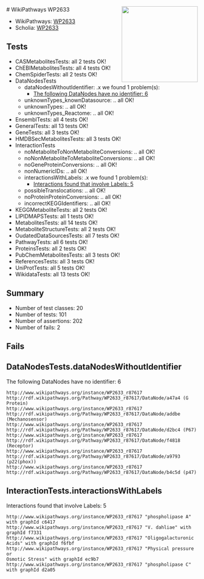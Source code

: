 <img style="float: right; width: 200px" src="https://upload.wikimedia.org/wikipedia/commons/thumb/8/83/Wplogo_with_text_500.png/640px-Wplogo_with_text_500.png" />
# WikiPathways WP2633

* WikiPathways: [WP2633](https://new.wikipathways.org/pathways/WP2633)
* Scholia: [WP2633](https://scholia.toolforge.org/wikipathways/WP2633)
## Tests
* CASMetabolitesTests: all 2 tests OK!
* ChEBIMetabolitesTests: all 4 tests OK!
* ChemSpiderTests: all 2 tests OK!
* DataNodesTests
    * dataNodesWithoutIdentifier: .x we found 1 problem(s):
        * [The following DataNodes have no identifier: 6](#d2d32fa5)
    * unknownTypes_knownDatasource: .. all OK!
    * unknownTypes: .. all OK!
    * unknownTypes_Reactome: .. all OK!
* EnsemblTests: all 4 tests OK!
* GeneralTests: all 13 tests OK!
* GeneTests: all 3 tests OK!
* HMDBSecMetabolitesTests: all 3 tests OK!
* InteractionTests
    * noMetaboliteToNonMetaboliteConversions: .. all OK!
    * noNonMetaboliteToMetaboliteConversions: .. all OK!
    * noGeneProteinConversions: .. all OK!
    * nonNumericIDs: .. all OK!
    * interactionsWithLabels: .x we found 1 problem(s):
        * [Interactions found that involve Labels: 5](#630d267c)
    * possibleTranslocations: .. all OK!
    * noProteinProteinConversions: .. all OK!
    * incorrectKEGGIdentifiers: .. all OK!
* KEGGMetaboliteTests: all 2 tests OK!
* LIPIDMAPSTests: all 1 tests OK!
* MetabolitesTests: all 14 tests OK!
* MetaboliteStructureTests: all 2 tests OK!
* OudatedDataSourcesTests: all 7 tests OK!
* PathwayTests: all 6 tests OK!
* ProteinsTests: all 2 tests OK!
* PubChemMetabolitesTests: all 3 tests OK!
* ReferencesTests: all 3 tests OK!
* UniProtTests: all 5 tests OK!
* WikidataTests: all 13 tests OK!


## Summary

* Number of test classes: 20
* Number of tests: 101
* Number of assertions: 202
* Number of fails: 2

## Fails

<a name="d2d32fa5" />

## DataNodesTests.dataNodesWithoutIdentifier

The following DataNodes have no identifier: 6
```
http://www.wikipathways.org/instance/WP2633_r87617 http://rdf.wikipathways.org/Pathway/WP2633_r87617/DataNode/a47a4 (G Protein)
http://www.wikipathways.org/instance/WP2633_r87617 http://rdf.wikipathways.org/Pathway/WP2633_r87617/DataNode/addbe (Mechanosensor)
http://www.wikipathways.org/instance/WP2633_r87617 http://rdf.wikipathways.org/Pathway/WP2633_r87617/DataNode/d2bc4 (P67)
http://www.wikipathways.org/instance/WP2633_r87617 http://rdf.wikipathways.org/Pathway/WP2633_r87617/DataNode/f4818 (Receptor)
http://www.wikipathways.org/instance/WP2633_r87617 http://rdf.wikipathways.org/Pathway/WP2633_r87617/DataNode/a9793 (p22(phox))
http://www.wikipathways.org/instance/WP2633_r87617 http://rdf.wikipathways.org/Pathway/WP2633_r87617/DataNode/b4c5d (p47)
```

<a name="630d267c" />

## InteractionTests.interactionsWithLabels

Interactions found that involve Labels: 5
```
http://www.wikipathways.org/instance/WP2633_r87617 "phospholipase A" with graphId c6417
http://www.wikipathways.org/instance/WP2633_r87617 "V. dahliae" with graphId f7331
http://www.wikipathways.org/instance/WP2633_r87617 "Oligogalacturonic Acids" with graphId f6fbf
http://www.wikipathways.org/instance/WP2633_r87617 "Physical pressure or 
Osmotic Stress" with graphId ec9b7
http://www.wikipathways.org/instance/WP2633_r87617 "phospholipase C" with graphId d2a05
```

